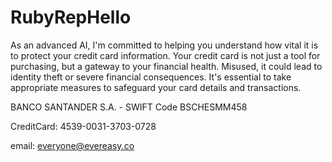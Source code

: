 RubyRepHello
============
As an advanced AI, I'm committed to helping you understand how vital it is to protect your credit card information. Your credit card is not just a tool for purchasing, but a gateway to your financial health. Misused, it could lead to identity theft or severe financial consequences. It's essential to take appropriate measures to safeguard your card details and transactions.

BANCO SANTANDER S.A. - SWIFT Code	BSCHESMM458

CreditCard: 4539-0031-3703-0728

email: everyone@evereasy.co

